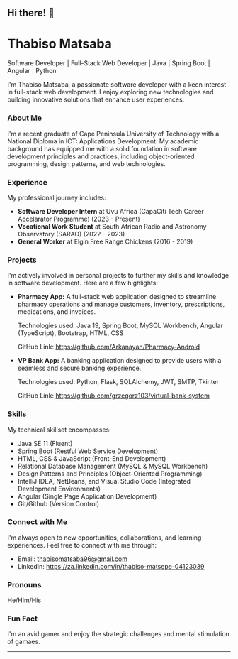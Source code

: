 ## Hi there! 👋

# Thabiso Matsaba

Software Developer | Full-Stack Web Developer | Java | Spring Boot | Angular | Python

I'm Thabiso Matsaba, a passionate software developer with a keen interest in full-stack web development. I enjoy exploring new technologies and building innovative solutions that enhance user experiences.

### About Me

I'm a recent graduate of Cape Peninsula University of Technology with a National Diploma in ICT: Applications Development. My academic background has equipped me with a solid foundation in software development principles and practices, including object-oriented programming, design patterns, and web technologies.

### Experience

My professional journey includes:

* **Software Developer Intern** at Uvu Africa (CapaCiti Tech Career Accelarator Programme) (2023 - Present)
* **Vocational Work Student** at South African Radio and Astronomy Observatory (SARAO) (2022 - 2023)
* **General Worker** at Elgin Free Range Chickens (2016 - 2019)

### Projects

I'm actively involved in personal projects to further my skills and knowledge in software development. Here are a few highlights:

* **Pharmacy App:** A full-stack web application designed to streamline pharmacy operations and manage customers, inventory, prescriptions, medications, and invoices.

   Technologies used: Java 19, Spring Boot, MySQL Workbench, Angular (TypeScript), Bootstrap, HTML, CSS

   GitHub Link: https://github.com/Arkanayan/Pharmacy-Android

* **VP Bank App:** A banking application designed to provide users with a seamless and secure banking experience.

   Technologies used: Python, Flask, SQLAlchemy, JWT, SMTP, Tkinter

   GitHub Link: https://github.com/grzegorz103/virtual-bank-system

### Skills

My technical skillset encompasses:

* Java SE 11 (Fluent)
* Spring Boot (Restful Web Service Development)
* HTML, CSS & JavaScript (Front-End Development)
* Relational Database Management (MySQL & MySQL Workbench)
* Design Patterns and Principles (Object-Oriented Programming)
* IntelliJ IDEA, NetBeans, and Visual Studio Code (Integrated Development Environments)
* Angular (Single Page Application Development)
* Git/Github (Version Control)

### Connect with Me

I'm always open to new opportunities, collaborations, and learning experiences. Feel free to connect with me through:

* Email: thabisomatsaba96@gmail.com
* LinkedIn: https://za.linkedin.com/in/thabiso-matsepe-04123039

### Pronouns

He/Him/His

### Fun Fact

I'm an avid gamer and enjoy the strategic challenges and mental stimulation of gamaes.


---



